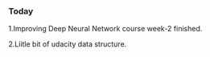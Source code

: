 ### Today  

1.Improving Deep Neural Network course week-2 finished.  

2.Liitle bit of udacity data structure.
